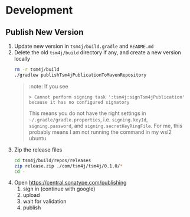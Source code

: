 # Development

## Publish New Version

1. Update new version in `tsm4j/build.gradle` and `README.md`
2. Delete the old `tsm4j/build` directory if any, and create a new version locally
   ```bash
   rm -r tsm4j/build
   ./gradlew publishTsm4jPublicationToMavenRepository
   ```
   > :note: If you see
   > ```
   > > Cannot perform signing task ':tsm4j:signTsm4jPublication' because it has no configured signatory
   > ```
   > This means you do not have the right settings in  `~/.gradle/gradle.properties`, i.e. `signing.keyId`, `signing.password`, and `signing.secretKeyRingFile`.
   > For me, this probably means I am not running the command in my wsl2 ubuntu.
3. Zip the release files
   ```bash
   cd tsm4j/build/repos/releases
   zip release.zip ./com/tsm4j/tsm4j/0.1.0/*
   cd -
   ```
4. Open https://central.sonatype.com/publishing
   1. sign in (continue with google)
   2. upload
   3. wait for validation
   4. publish
